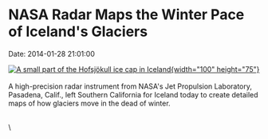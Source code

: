 NASA Radar Maps the Winter Pace of Iceland\'s Glaciers
======================================================

Date: 2014-01-28 21:01:00

[![A small part of the Hofsjökull ice cap in
Iceland](http://www.jpl.nasa.gov/images/earth/20140128/earth20140128-th.jpg){width="100"
height="75"}](http://www.jpl.nasa.gov/news/news.php?release=2014-027&rn=news.xml&rst=4025)\
\
A high-precision radar instrument from NASA\'s Jet Propulsion
Laboratory, Pasadena, Calif., left Southern California for Iceland today
to create detailed maps of how glaciers move in the dead of winter.

\
\

